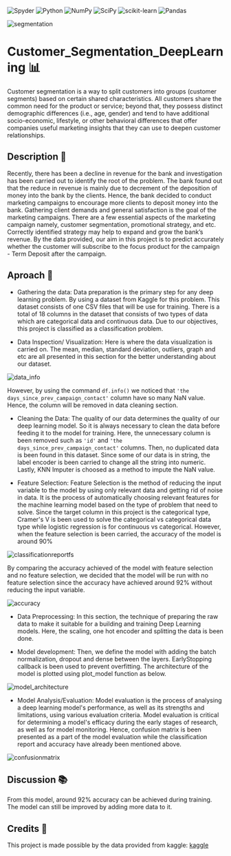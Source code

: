 
![Spyder](https://img.shields.io/badge/Spyder-838485?style=for-the-badge&logo=spyder%20ide&logoColor=maroon)
![Python](https://img.shields.io/badge/python-3670A0?style=for-the-badge&logo=python&logoColor=ffdd54)
![NumPy](https://img.shields.io/badge/numpy-%23013243.svg?style=for-the-badge&logo=numpy&logoColor=white)
![SciPy](https://img.shields.io/badge/SciPy-%230C55A5.svg?style=for-the-badge&logo=scipy&logoColor=%white)
![scikit-learn](https://img.shields.io/badge/scikit--learn-%23F7931E.svg?style=for-the-badge&logo=scikit-learn&logoColor=white)
![Pandas](https://img.shields.io/badge/pandas-%23150458.svg?style=for-the-badge&logo=pandas&logoColor=white)

![segmentation](static/Customer-Segmentation.png)

# Customer_Segmentation_DeepLearning :bar_chart:
Customer segmentation is a way to split customers into groups (customer segments) based on certain shared characteristics. All customers share the common need for the product or service; beyond that, they possess distinct demographic differences (i.e., age, gender) and tend to have additional socio-economic, lifestyle, or other behavioral differences that offer companies useful marketing insights that they can use to deepen customer relationships.

## Description :book:
Recently, there has been a decline in revenue for the bank and investigation has been carried out to identify the root of the problem. The bank found out that the reduce in revenue is mainly due to decrement of the deposition of money into the bank by the clients. Hence, the bank decided to conduct marketing campaigns to encourage more clients to deposit money into the bank. Gathering client demands and general satisfaction is the goal of the marketing campaigns. There are a few essential aspects of the marketing campaign namely, customer segmentation, promotional strategy, and etc. Correctly identified strategy may help to expand and grow the bank’s revenue. By the data provided, our aim in this project is to predict accurately whether the customer will subscribe to the focus product for the campaign - Term Deposit after the campaign.


## Aproach :triangular_flag_on_post:

- Gathering the data:
Data preparation is the primary step for any deep learning problem. By using a dataset from Kaggle for this problem. This dataset consists of one CSV files that will be use for training. There is a total of 18 columns in the dataset that consists of two types of data which are categorical data and continuous data. Due to our objectives, this project is classified as a classification problem.

- Data Inspection/ Visualization:
Here is where the data visualization is carried on. The mean, median, standard deviation, outliers, graph and etc are all presented in this section for the better understanding about our dataset. 

![data_info](static/df.info().PNG)

However, by using the command `df.info()` we noticed that `'the days_since_prev_campaign_contact'` column have so many NaN value. Hence, the column will be removed in data cleaning section.

- Cleaning the Data: 
The quality of our data determines the quality of our deep learning model. So it is always necessary to clean the data before feeding it to the model for training. Here, the unnecessary column is been removed such as `'id'` and  `'the days_since_prev_campaign_contact'` columns. Then, no duplicated data is been found in this dataset. Since some of our data is in string, the label encoder is been carried to change all the string into numeric. Lastly, KNN Imputer is choosed as a method to impute the NaN value.

- Feature Selection:
Feature Selection is the method of reducing the input variable to the model by using only relevant data and getting rid of noise in data. It is the process of automatically choosing relevant features for the machine learning model based on the type of problem that need to solve. Since the target column in this project is the categorical type, Cramer's V is been used to solve the categorical vs categorical data type while logistic regression is for continuous vs categorical.
However, when the feature selection is been carried, the accuracy of the model is around 90%

![classificationreportfs](static/classification_report_with_featureselection.PNG)

By comparing the accuracy achieved of the model with feature selection and no feature selection, we decided that the model will be run with no feature selection since the accuracy have achieved around 92% without reducing the input variable.

![accuracy](static/classification_report.PNG)

- Data Preprocessing:
In this section, the technique of preparing the raw data to make it suitable for a building and training Deep Learning models. 
Here, the scaling, one hot encoder and splitting the data is been done.


- Model development:
Then, we define the model with adding the batch normalization, dropout and dense between the layers. EarlyStopping callback is been used to prevent overfitting.
The architecture of the model is plotted using plot_model function as below.

![model_architecture](static/model_plot.png)

- Model Analysis/Evaluation:
Model evaluation is the process of analysing a deep learning model's performance, as well as its strengths and limitations, using various evaluation criteria. Model evaluation is critical for determining a model's efficacy during the early stages of research, as well as for model monitoring. Hence, confusion matrix is been presented as a part of the model evaluation while the classification report and accuracy have already been mentioned above.

![confusionmatrix](static/confusion_matrix.PNG)


## Discussion :books:
From this model, around 92% accuracy can be achieved during training. The model can still be improved by adding more data to it.



## Credits :open_file_folder:
This project is made possible by the data provided from kaggle:
[kaggle](https://www.kaggle.com/datasets/kunalgupta2616/hackerearth-customer-segmentation-hackathon)

